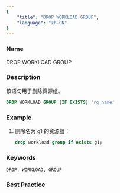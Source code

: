 ```yaml
---
{
    "title": "DROP WORKLOAD GROUP",
    "language": "zh-CN"
}
---
```


<!--
Licensed to the Apache Software Foundation (ASF) under one
or more contributor license agreements.  See the NOTICE file
distributed with this work for additional information
regarding copyright ownership.  The ASF licenses this file
to you under the Apache License, Version 2.0 (the
"License"); you may not use this file except in compliance
with the License.  You may obtain a copy of the License at

  http://www.apache.org/licenses/LICENSE-2.0

Unless required by applicable law or agreed to in writing,
software distributed under the License is distributed on an
"AS IS" BASIS, WITHOUT WARRANTIES OR CONDITIONS OF ANY
KIND, either express or implied.  See the License for the
specific language governing permissions and limitations
under the License.
-->



### Name

DROP WORKLOAD GROUP

### Description

该语句用于删除资源组。

```sql
DROP WORKLOAD GROUP [IF EXISTS] 'rg_name'
```

### Example

1. 删除名为 g1 的资源组：
    
    ```sql
    drop workload group if exists g1;
    ```

### Keywords

    DROP, WORKLOAD, GROUP

### Best Practice

